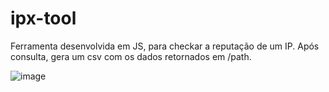 # ipx-tool
Ferramenta desenvolvida em JS, para checkar a reputação de um IP.
Após consulta, gera um csv com os dados retornados em /path.

![image](https://user-images.githubusercontent.com/13918844/232206170-094f2182-ee86-4f98-b68d-5eabb86be193.png)

